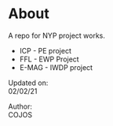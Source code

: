 # About
A repo for NYP project works.

- ICP - PE project
- FFL - EWP Project
- E-MAG - IWDP project

Updated on:  
02/02/21

Author:  
COJOS
